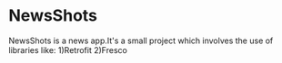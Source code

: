 # NewsShots
NewsShots is a news app.It's a small project which involves the use of libraries like:
1)Retrofit
2)Fresco
